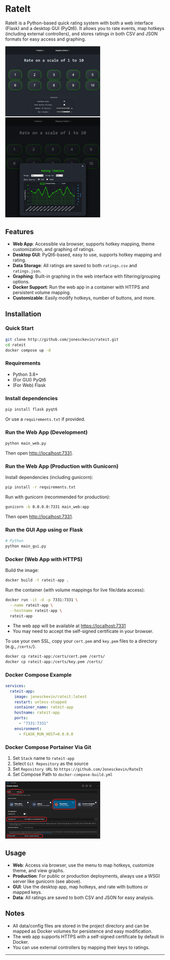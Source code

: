 <style>
img {
  max-width: 300px;
  height: auto;
}
</style>

# RateIt

RateIt is a Python-based quick rating system with both a web interface (Flask) and a desktop GUI (PyQt6). It allows you to rate events, map hotkeys (including external controllers), and stores ratings in both CSV and JSON formats for easy access and graphing.

![Example Screenshot](/resource/example1.png)
![Example Screenshot](/resource/example.png)



## Features

- **Web App**: Accessible via browser, supports hotkey mapping, theme customization, and graphing of ratings.
- **Desktop GUI**: PyQt6-based, easy to use, supports hotkey mapping and rating.
- **Data Storage**: All ratings are saved to both `ratings.csv` and `ratings.json`.
- **Graphing**: Built-in graphing in the web interface with filtering/grouping options.
- **Docker Support**: Run the web app in a container with HTTPS and persistent volume mapping.
- **Customizable**: Easily modify hotkeys, number of buttons, and more.

## Installation
### Quick Start

```bash
git clone http://github.com/jonesckevin/rateit.git
cd rateit
docker compose up -d

```
### Requirements

- Python 3.8+
- (For GUI) PyQt6
- (For Web) Flask

### Install dependencies

```bash
pip install flask pyqt6
```

Or use a `requirements.txt` if provided.

### Run the Web App (Development)

```bash
python main_web.py
```

Then open [http://localhost:7331](http://localhost:7331).

### Run the Web App (Production with Gunicorn)

Install dependencies (including gunicorn):

```bash
pip install -r requirements.txt
```

Run with gunicorn (recommended for production):

```bash
gunicorn -b 0.0.0.0:7331 main_web:app
```

Then open [http://localhost:7331](http://localhost:7331).

### Run the GUI App using or Flask

```bash
# Python
python main_gui.py
```

### Docker (Web App with HTTPS)

Build the image:

```bash
docker build -t rateit-app .
```

Run the container (with volume mappings for live file/data access):

```bash
docker run -it -d -p 7331:7331 \
  --name rateit-app \
  --hostname rateit-app \
  rateit-app
```

- The web app will be available at [https://localhost:7331](https://localhost:7331)
- You may need to accept the self-signed certificate in your browser.

To use your own SSL, copy your `cert.pem` and `key.pem` files to a directory (e.g., `/certs/`).
```bash
docker cp rateit-app:/certs/cert.pem /certs/
docker cp rateit-app:/certs/key.pem /certs/
```

### Docker Compose Example

```yaml
services:
  rateit-app:
    image: jonesckevin/rateit:latest
    restart: unless-stopped
    container_name: rateit-app
    hostname: rateit-app
    ports: 
      - "7331:7331"
    environment:
      - FLASK_RUN_HOST=0.0.0.0    
```
### Docker Compose Portainer Via Git
1. Set `Stack` name to `rateit-app`
2. Select `Git Repository` as the source
3. Set `Repository URL` to `https://github.com/Jonesckevin/RateIt`
4. Set Compose Path to `docker-compose-build.yml`

![Portainer Git Stack Example](/resource/example-git.png)

## Usage

- **Web**: Access via browser, use the menu to map hotkeys, customize theme, and view graphs.
- **Production**: For public or production deployments, always use a WSGI server like gunicorn (see above).
- **GUI**: Use the desktop app, map hotkeys, and rate with buttons or mapped keys.
- **Data**: All ratings are saved to both CSV and JSON for easy analysis.

## Notes

- All data/config files are stored in the project directory and can be mapped as Docker volumes for persistence and easy modification.
- The web app supports HTTPS with a self-signed certificate by default in Docker.
- You can use external controllers by mapping their keys to ratings.

---
